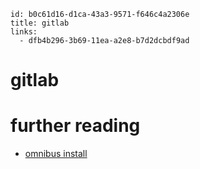 ```
id: b0c61d16-d1ca-43a3-9571-f646c4a2306e
title: gitlab
links:
  - dfb4b296-3b69-11ea-a2e8-b7d2dcbdf9ad
```

# gitlab

# further reading

* [omnibus install][1]

[1]: https://gitlab.com/gitlab-org/omnibus-gitlab

